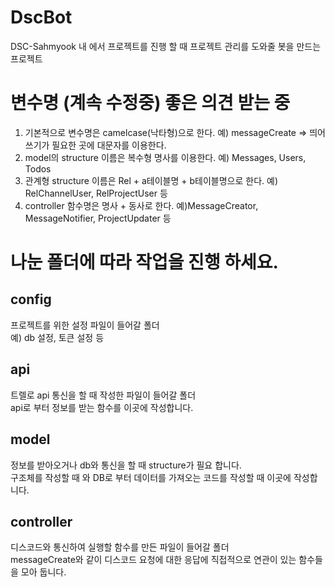 # DscBot
DSC-Sahmyook 내 에서 프로젝트를 진행 할 때 프로젝트 관리를 도와줄 봇을 만드는 프로젝트

# 변수명 (계속 수정중) 좋은 의견 받는 중
1. 기본적으로 변수명은 camelcase(낙타형)으로 한다. 예) messageCreate => 띄어쓰기가 필요한 곳에 대문자를 이용한다.
2. model의 structure 이름은 복수형 명사를 이용한다. 예) Messages, Users, Todos
3. 관계형 structure 이름은 Rel + a테이블명 + b테이블명으로 한다. 예) RelChannelUser, RelProjectUser 등
4. controller 함수명은 명사 + 동사로 한다. 예)MessageCreator, MessageNotifier, ProjectUpdater 등

# 나눈 폴더에 따라 작업을 진행 하세요.
## config
프로젝트를 위한 설정 파일이 들어갈 폴더   
예) db 설정, 토큰 설정 등

## api
트렐로 api 통신을 할 때 작성한 파일이 들어갈 폴더   
api로 부터 정보를 받는 함수를 이곳에 작성합니다.

## model
정보를 받아오거나 db와 통신을 할 때 structure가 필요 합니다.   
구조체를 작성할 때 와 DB로 부터 데이터를 가져오는 코드를 작성할 때 이곳에 작성합니다.

## controller
디스코드와 통신하여 실행할 함수를 만든 파일이 들어갈 폴더   
messageCreate와 같이 디스코드 요청에 대한 응답에 직접적으로 연관이 있는 함수들을 모아 둡니다.

